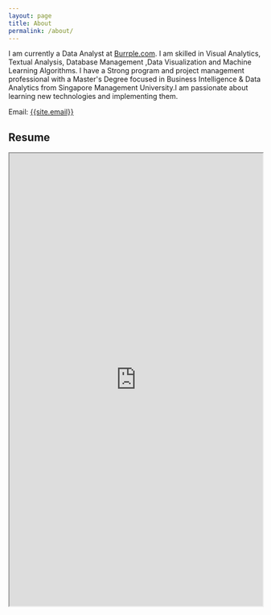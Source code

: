 ```yaml
---
layout: page
title: About
permalink: /about/
---
```

<p>
I am currently a Data Analyst at <a href="https://www.burpple.com/sg" target="_blank">Burrple.com</a>. I am skilled in Visual Analytics, Textual Analysis, Database Management ,Data Visualization and Machine Learning Algorithms. I have a Strong program and project management professional with a Master's Degree focused in Business Intelligence & Data Analytics from Singapore Management University.I am passionate about learning new technologies and implementing them. 
</p>

Email: <a href="mailto:{{site.email}}?Subject=From Blog Site:">{{site.email}}</a>

## Resume
<iframe src="https://documentcloud.adobe.com/link/review?uri=urn:aaid:scds:US:c8c54282-02a9-48d5-8d70-01270e4e6e68" width="100%" height="900"></iframe>


